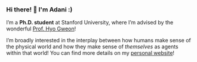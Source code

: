 ### Hi there! 👋 I'm Adani :)

I’m a **Ph.D. student** at Stanford University, where I’m advised by the wonderful [Prof. Hyo Gweon](http://sll.stanford.edu/)!

I’m broadly interested in the interplay between how humans make sense of the physical world and how they make sense of *themselves* as agents within that world! You can find more details on my [personal website](https://www.adaniabutto.com/)!
